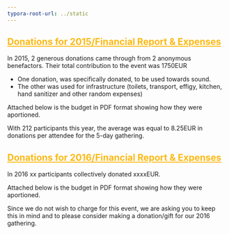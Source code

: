 ```yaml
---
typora-root-url: ../static
---
```


## <span style="color:#fdb913;"><u>Donations for 2015/Financial Report & Expenses</u></span>

In 2015,  2 generous donations came through from 2 anonymous benefactors.  Their total contribution to the event was 1750EUR

- One donation, was specifically donated, to be used towards sound.
- The other was used for infrastructure (toilets, transport, effigy, kitchen, hand sanitizer and other random expenses)

Attached below is the budget in PDF format showing how they were aportioned.



With 212 participants this year, the average was equal  to 8.25EUR in donations per attendee for the 5-day gathering.

## <span style="color:#fdb913;"><u>Donations for 2016/Financial Report & Expenses</u></span>

In 2016  xx participants collectively donated xxxxEUR.

Attached below is the budget in PDF format showing how they were aportioned.

Since we do not wish to charge for this event, we are asking you to keep this in mind and to please consider making a donation/gift for our 2016 gathering.

